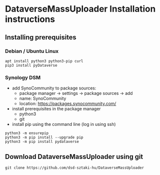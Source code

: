 # DataverseMassUploader Installation instructions

## Installing prerequisites

### Debian / Ubuntu Linux

    apt install python3 python3-pip curl
    pip3 install pyDataverse

### Synology DSM

* add SynoCommunity to package sources:
  * package manager -> settings -> package sources -> add
  * name: SynoCommunity
  * location: https://packages.synocommunity.com/
* install prerequisites in the package manager
  * python3
  * git
* install pip using the command line (log in using ssh)
```
python3 -m ensurepip
python3 -m pip install --upgrade pip
python3 -m pip install pydataverse
```

## Download DataverseMassUploader using git

    git clone https://github.com/dsd-sztaki-hu/DataverseMassUploader
